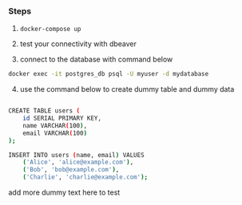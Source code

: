 ### Steps

1. `docker-compose up `

2. test your connectivity with dbeaver 

3. connect to the database with command below 

```bash
docker exec -it postgres_db psql -U myuser -d mydatabase 
```

4. use the command below to create dummy table and dummy data

```bash

CREATE TABLE users (
    id SERIAL PRIMARY KEY,
    name VARCHAR(100),
    email VARCHAR(100)
);

INSERT INTO users (name, email) VALUES
    ('Alice', 'alice@example.com'),
    ('Bob', 'bob@example.com'),
    ('Charlie', 'charlie@example.com');


```


add more dummy text here to test 
